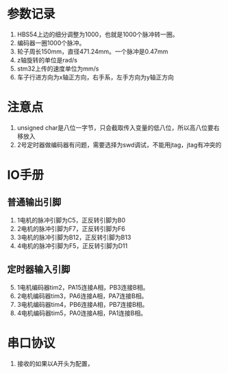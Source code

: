 # 参数记录
1. HBS54上边的细分调整为1000，也就是1000个脉冲转一圈。
2. 编码器一圈1000个脉冲。
3. 轮子周长150mm，直径471.24mm。一个脉冲是0.47mm
4. z轴旋转的单位是rad/s
5. stm32上传的速度单位为mm/s
6. 车子行进方向为x轴正方向，右手系，左手方向为y轴正方向
   
# 注意点
1. unsigned char是八位一字节，只会截取传入变量的低八位，所以高八位要右移放入
2. 2号定时器做编码器有问题，需要选择为swd调试，不能用jtag，jtag有冲突的



# IO手册
## 普通输出引脚
1. 1电机的脉冲引脚为C5，正反转引脚为B0
2. 2电机的脉冲引脚为F7，正反转引脚为F6
3. 3电机的脉冲引脚为B12，正反转引脚为B13
4. 4电机的脉冲引脚为F5，正反转引脚为D11
## 定时器输入引脚
5. 1电机编码器tim2，PA15连接A相，PB3连接B相。
6. 2电机编码器tim3，PA6连接A相，PA7连接B相。
7. 3电机编码器tim4，PB6连接A相，PB7连接B相。
8. 4电机编码器tim5，PA0连接A相，PA1连接B相。

# 串口协议
1. 接收的如果以A开头为配置，